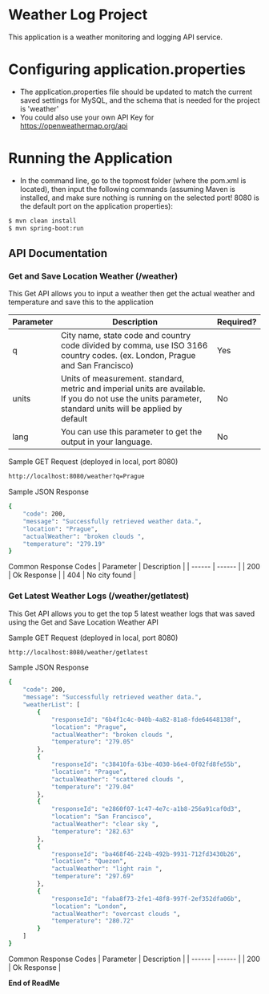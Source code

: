 # Weather Log Project

This application is a weather monitoring and logging API service.

# Configuring application.properties

  - The application.properties file should be updated to match the current saved settings for MySQL, and the schema that is needed for the project is 'weather'
  - You could also use your own API Key for https://openweathermap.org/api

# Running the Application

 - In the command line, go to the topmost folder (where the pom.xml is located), then input the following commands (assuming Maven is installed, and make sure nothing is running on the selected port! 8080 is the default port on the application properties):
 
```sh
$ mvn clean install
$ mvn spring-boot:run
```

## API Documentation
### Get and Save Location Weather (/weather)

This Get API allows you to input a weather then get the actual weather and temperature and save this to the application

| Parameter | Description | Required? |
| ------ | ------ | ------ |
| q | City name, state code and country code divided by comma, use ISO 3166 country codes. (ex. London, Prague and San Francisco)  | Yes
| units | Units of measurement. standard, metric and imperial units are available. If you do not use the units parameter, standard units will be applied by default | No
| lang | You can use this parameter to get the output in your language. | No

Sample GET Request (deployed in local, port 8080)
```sh
http://localhost:8080/weather?q=Prague
```

Sample JSON Response
```sh
{
    "code": 200,
    "message": "Successfully retrieved weather data.",
    "location": "Prague",
    "actualWeather": "broken clouds ",
    "temperature": "279.19"
}
```

Common Response Codes
| Parameter | Description |
| ------ | ------ |
| 200 | Ok Response |
| 404 | No city found |

### Get Latest Weather Logs (/weather/getlatest)

This Get API allows you to get the top 5 latest weather logs that was saved using the Get and Save Location Weather API

Sample GET Request (deployed in local, port 8080)
```sh
http://localhost:8080/weather/getlatest
```

Sample JSON Response
```sh
{
    "code": 200,
    "message": "Successfully retrieved weather data.",
    "weatherList": [
        {
            "responseId": "6b4f1c4c-040b-4a82-81a8-fde64648138f",
            "location": "Prague",
            "actualWeather": "broken clouds ",
            "temperature": "279.05"
        },
        {
            "responseId": "c38410fa-63be-4030-b6e4-0f02fd8fe55b",
            "location": "Prague",
            "actualWeather": "scattered clouds ",
            "temperature": "279.04"
        },
        {
            "responseId": "e2860f07-1c47-4e7c-a1b8-256a91caf0d3",
            "location": "San Francisco",
            "actualWeather": "clear sky ",
            "temperature": "282.63"
        },
        {
            "responseId": "ba468f46-224b-492b-9931-712fd3430b26",
            "location": "Quezon",
            "actualWeather": "light rain ",
            "temperature": "297.69"
        },
        {
            "responseId": "faba8f73-2fe1-48f8-997f-2ef352dfa06b",
            "location": "London",
            "actualWeather": "overcast clouds ",
            "temperature": "280.72"
        }
    ]
}
```

Common Response Codes
| Parameter | Description |
| ------ | ------ |
| 200 | Ok Response |

**End of ReadMe**
